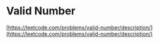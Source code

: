 # Valid Number

[https://leetcode.com/problems/valid-number/description/](https://leetcode.com/problems/valid-number/description/)